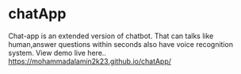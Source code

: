 # chatApp
Chat-app is an extended version of chatbot. That can talks like human,answer questions within seconds also have voice recognition system.
View demo live here..
https://mohammadalamin2k23.github.io/chatApp/
